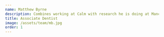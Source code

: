 ```yaml
---
name: Matthew Byrne
description: Combines working at Calm with research he is doing at Manchester University looking at how to measure quality in dental care.
title: Associate Dentist
image: /assets/team/mb.jpg
order: 1
---
```

